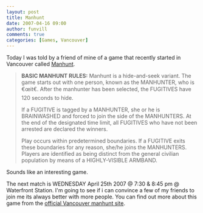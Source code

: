 ```yaml
---
layout: post
title: Manhunt
date: 2007-04-16 09:00
author: funvill
comments: true
categories: [Games, Vancouver]
---
```

Today I was told by a friend of mine of a game that recently started in Vancouver called <a href="http://www.manhunt-vancouver.com/">Manhunt</a>.
<blockquote><strong>BASIC MANHUNT RULES:</strong>
Manhunt is a hide-and-seek variant. The game starts out with one person, known as the MANHUNTER, who is €œit€. After the manhunter has been selected, the FUGITIVES have 120 seconds to hide.

If a FUGITIVE is tagged by a MANHUNTER, she or he is BRAINWASHED and forced to join the side of the MANHUNTERS. At the end of the designated time limit, all FUGITIVES who have not been arrested are declared the winners.

Play occurs within predetermined boundaries. If a FUGITIVE exits these boundaries for any reason, she/he joins the MANHUNTERS. Players are identified as being distinct from the general civilian population by means of a HIGHLY-VISIBLE ARMBAND.</blockquote>
Sounds like an interesting game.

The next match is WEDNESDAY April 25th 2007 @ 7:30 &amp; 8:45 pm @ Waterfront Station. I'm going to see if i can convince a few of my friends to join me its always better with more people.
You can find out more about this game from the <a href="http://www.manhunt-vancouver.com/">official Vancouver manhunt site</a>.
